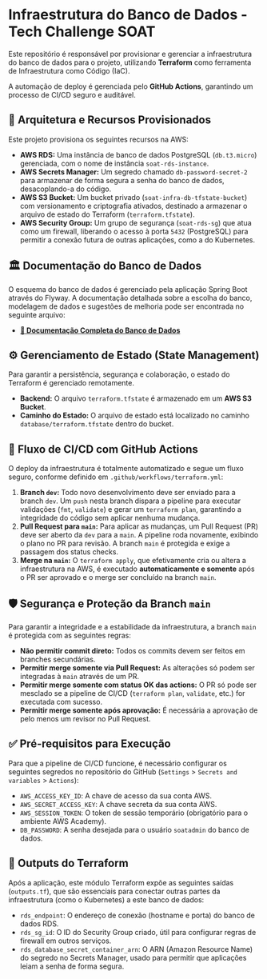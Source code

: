 # Infraestrutura do Banco de Dados - Tech Challenge SOAT

Este repositório é responsável por provisionar e gerenciar a infraestrutura do banco de dados para o projeto, utilizando **Terraform** como ferramenta de Infraestrutura como Código (IaC).

A automação de deploy é gerenciada pelo **GitHub Actions**, garantindo um processo de CI/CD seguro e auditável.

## 🚀 Arquitetura e Recursos Provisionados

Este projeto provisiona os seguintes recursos na AWS:

* **AWS RDS:** Uma instância de banco de dados PostgreSQL (`db.t3.micro`) gerenciada, com o nome de instância `soat-rds-instance`.
* **AWS Secrets Manager:** Um segredo chamado `db-password-secret-2` para armazenar de forma segura a senha do banco de dados, desacoplando-a do código.
* **AWS S3 Bucket:** Um bucket privado (`soat-infra-db-tfstate-bucket`) com versionamento e criptografia ativados, destinado a armazenar o arquivo de estado do Terraform (`terraform.tfstate`).
* **AWS Security Group:** Um grupo de segurança (`soat-rds-sg`) que atua como um firewall, liberando o acesso à porta `5432` (PostgreSQL) para permitir a conexão futura de outras aplicações, como a do Kubernetes.

## 🏛️ Documentação do Banco de Dados

O esquema do banco de dados é gerenciado pela aplicação Spring Boot através do Flyway. A documentação detalhada sobre a escolha do banco, modelagem de dados e sugestões de melhoria pode ser encontrada no seguinte arquivo:

* **[📄 Documentação Completa do Banco de Dados](./docs/DATABASE.md)**

## ⚙️ Gerenciamento de Estado (State Management)

Para garantir a persistência, segurança e colaboração, o estado do Terraform é gerenciado remotamente.

* **Backend:** O arquivo `terraform.tfstate` é armazenado em um **AWS S3 Bucket**.
* **Caminho do Estado:** O arquivo de estado está localizado no caminho `database/terraform.tfstate` dentro do bucket.

## 🔄 Fluxo de CI/CD com GitHub Actions

O deploy da infraestrutura é totalmente automatizado e segue um fluxo seguro, conforme definido em `.github/workflows/terraform.yml`:

1.  **Branch `dev`:** Todo novo desenvolvimento deve ser enviado para a branch `dev`. Um `push` nesta branch dispara a pipeline para executar validações (`fmt`, `validate`) e gerar um `terraform plan`, garantindo a integridade do código sem aplicar nenhuma mudança.
2.  **Pull Request para `main`:** Para aplicar as mudanças, um Pull Request (PR) deve ser aberto da `dev` para a `main`. A pipeline roda novamente, exibindo o plano no PR para revisão. A branch `main` é protegida e exige a passagem dos status checks.
3.  **Merge na `main`:** O `terraform apply`, que efetivamente cria ou altera a infraestrutura na AWS, é executado **automaticamente e somente** após o PR ser aprovado e o merge ser concluído na branch `main`.

## 🛡️ Segurança e Proteção da Branch `main`

Para garantir a integridade e a estabilidade da infraestrutura, a branch `main` é protegida com as seguintes regras:

* **Não permitir commit direto:** Todos os commits devem ser feitos em branches secundárias.
* **Permitir merge somente via Pull Request:** As alterações só podem ser integradas à `main` através de um PR.
* **Permitir merge somente com status OK das actions:** O PR só pode ser mesclado se a pipeline de CI/CD (`terraform plan`, `validate`, etc.) for executada com sucesso.
* **Permitir merge somente após aprovação:** É necessária a aprovação de pelo menos um revisor no Pull Request.

## ✅ Pré-requisitos para Execução

Para que a pipeline de CI/CD funcione, é necessário configurar os seguintes segredos no repositório do GitHub (`Settings` > `Secrets and variables` > `Actions`):

* `AWS_ACCESS_KEY_ID`: A chave de acesso da sua conta AWS.
* `AWS_SECRET_ACCESS_KEY`: A chave secreta da sua conta AWS.
* `AWS_SESSION_TOKEN`: O token de sessão temporário (obrigatório para o ambiente AWS Academy).
* `DB_PASSWORD`: A senha desejada para o usuário `soatadmin` do banco de dados.

## 📜 Outputs do Terraform

Após a aplicação, este módulo Terraform expõe as seguintes saídas (`outputs.tf`), que são essenciais para conectar outras partes da infraestrutura (como o Kubernetes) a este banco de dados:

* `rds_endpoint`: O endereço de conexão (hostname e porta) do banco de dados RDS.
* `rds_sg_id`: O ID do Security Group criado, útil para configurar regras de firewall em outros serviços.
* `rds_database_secret_container_arn`: O ARN (Amazon Resource Name) do segredo no Secrets Manager, usado para permitir que aplicações leiam a senha de forma segura.

